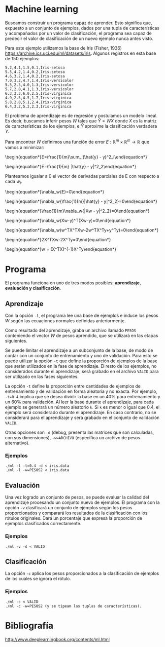 # Machine learning

Buscamos construir un programa capaz de aprender. Esto significa que, expuesto a un conjunto de ejemplos, dados por una tupla de características y acompañados por un valor de clasificación, el programa sea capaz de predecir el valor de clasificación de un nuevo ejemplo nunca antes visto.

Para este ejemplo utilizamos la base de Iris (Fisher, 1936) https://archive.ics.uci.edu/ml/datasets/iris. Algunos registros en esta base de 150 ejemplos:

    5.2,4.1,1.5,0.1,Iris-setosa
    5.5,4.2,1.4,0.2,Iris-setosa
    4.6,3.2,1.4,0.2,Iris-setosa
    7.0,3.2,4.7,1.4,Iris-versicolor
    5.5,2.3,4.0,1.3,Iris-versicolor
    5.7,2.8,4.1,1.3,Iris-versicolor
    6.3,3.3,6.0,2.5,Iris-virginica
    4.9,2.5,4.5,1.7,Iris-virginica
    5.8,2.8,5.1,2.4,Iris-virginica
    6.4,3.2,5.3,2.3,Iris-virginica

El problema de aprendizaje es de regresión y postulamos un modelo lineal. Es decir, buscamos inferir pesos $W$ tales que $\hat{Y} = WX$ donde $X$ es la matriz de características de los ejemplos, e $\hat{Y}$ aproxime la clasificación verdadera $Y$.

Para encontrar $W$ definimos una función de error $E:\mathbb{R}^m\times\mathbb{R}^m\rightarrow\mathbb{R}$ que vamos a minimizar:

\begin{equation*}E=\frac{1}{m}\sum_i(\hat{y} - y)^2_i\end{equation*}

\begin{equation*}E=\frac{1}{m} \|\hat{y} - y\|^2_2\end{equation*}

Planteamos igualar a 0 el vector de derivadas parciales de E con respecto a cada $w_i$.

\begin{equation*}\nabla_w{E}=0\end{equation*}

\begin{equation*}\nabla_w{\frac{1}{m}\|\hat{y} - y\|^2_2}=0\end{equation*}

\begin{equation*}\frac{1}{m}\nabla_w{\|Xw - y\|^2_2}=0\end{equation*}

\begin{equation*}\nabla_w(Xw-y)^T(Xw-y)=0\end{equation*}

\begin{equation*}\nabla_w(w^TX^TXw-2w^TX^Ty+y^Ty)=0\end{equation*}

\begin{equation*}2X^TXw-2X^Ty=0\end{equation*}

\begin{equation*}w = (X^TX)^{-1}X^Ty\end{equation*}

# Programa

El programa funciona en uno de tres modos posibles: **aprendizaje, evaluación y clasificación**.

## Aprendizaje

Con la opción `-l`, el programa lee una base de ejemplos e induce los pesos $W$ según las ecuaciones normales definidas anteriormente.

Como resultado del aprendizaje, graba un archivo llamado `PESOS` conteniendo el vector $W$ de pesos aprendido, que se utilizará en las etapas siguientes.

Se puede limitar el aprendizaje a un subconjunto de la base, de modo de contar con un conjunto de entrenamiento y uno de validación. Para esto se puede utilizar la opción `-t` que define la proporción de ejemplos de la base que serán utilizados en la fase de aprendizaje. El resto de los ejemplos, no considerados durante el aprendizaje, será grabado en el archivo `VALID` para ser utilizado en las fases siguientes.

La opción `-t` define la proporción entre cantidades de ejemplos de entrenamiento y de validación en forma aleatoria y no exacta. Por ejemplo, `-t=0.4` implica que se desea dividir la base en un 40% para entrenamiento y un 60% para validación. Al leer la base durante el aprendizaje, para cada ejemplo se generará un número aleatorio `k`. Si `k` es menor o igual que 0.4, el ejemplo será considerado durante el aprendizaje. En caso contrario, no se considerará para el aprendizaje y será grabado en el conjunto de validación `VALID`.

Otras opciones son `-d` (debug, presenta las matrices que son calculadas, con sus dimensiones), `-w=ARCHIVO` (especifica un archivo de pesos alternativo).

### Ejemplos

    ./ml -l -t=0.4 -d < iris.data
    ./ml -l -w=PESOS2 < iris.data

## Evaluación

Una vez logrado un conjunto de pesos, se puede evaluar la calidad del aprendizaje procesando un conjunto nuevo de ejemplos. El programa con la opción `-v` clasificará un conjunto de ejemplos según los pesos proporcionados y comparará los resultados de la clasificación con los rótulos originales. Dará un porcentaje que expresa la proporción de ejemplos clasificados correctamente.

### Ejemplos

    ./ml -v -d < VALID
	

## Clasificación

La opción `-c` aplica los pesos proporcionados a la clasificación de ejemplos de los cuales se ignora el rótulo.

### Ejemplos

    ./ml -c < VALID
    ./ml -c -w=PESOS2 (y se tipean las tuplas de características). 

# Bibliografía

http://www.deeplearningbook.org/contents/ml.html

